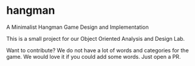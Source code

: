 # hangman
A Minimalist Hangman Game Design and Implementation

This is a small project for our Object Oriented Analysis and Design Lab.

Want to contribute?
We do not have a lot of words and categories for the game. We would love it if you could add some words. Just open a PR.
